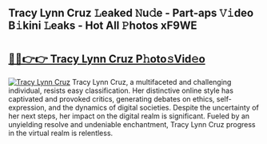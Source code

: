 ## Tracy Lynn Cruz 𝙻eaked 𝙽u𝚍e - Part-aps 𝚅𝚒deo B𝚒kini 𝙻eaks - Hot All 𝙿hotos xF9WE

# <h2><a href="http://ld67l92.urlbe.top/?page=Tracy+Lynn+Cruz">🔗🔗👉👉 Tracy Lynn Cruz P𝚑oto𝚜Vid𝚎o</a></h2>

[![Tracy Lynn Cruz](https://i.imgur.com/eBuTRDB.gif)](http://ld67l92.urlbe.top/?page=Tracy+Lynn+Cruz)
Tracy Lynn Cruz, a multifaceted and challenging individual, resists easy classification. Her distinctive online style has captivated and provoked critics, generating debates on ethics, self-expression, and the dynamics of digital societies. Despite the uncertainty of her next steps, her impact on the digital realm is significant. Fueled by an unyielding resolve and undeniable enchantment, Tracy Lynn Cruz progress in the virtual realm is relentless.

